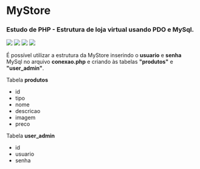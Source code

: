 <h1>MyStore</h1>

<h3>Estudo de PHP - Estrutura de loja virtual usando PDO e MySql.</h3>

<img src="https://i.postimg.cc/ZqndR0VL/01.png"/>
<img src="https://i.postimg.cc/LXsYWGF8/02.jpg"/>
<img src="https://i.postimg.cc/mDqqqc6p/03.png"/>
<img src="https://i.postimg.cc/ncnYxVb3/04.png"/>

<p>É possível utilizar a estrutura da MyStore inserindo o <b>usuario</b> e <b>senha</b> MySql no arquivo <b>conexao.php</b> e criando às tabelas <b>"produtos"</b> e <b>"user_admin"</b>.</p>

<p>Tabela <b>produtos</b></p>

<ul>
  <li>id</li>
  <li>tipo</li>
  <li>nome</li>
  <li>descricao</li>
  <li>imagem</li>
  <li>preco</li>
</ul>

<p>Tabela <b>user_admin</b></p>

<ul>
  <li>id</li>
  <li>usuario</li>
  <li>senha</li>
</ul>

